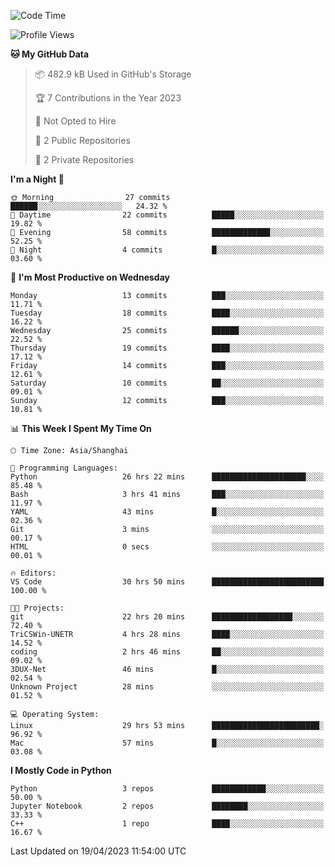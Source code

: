 <!--START_SECTION:waka-->
![Code Time](http://img.shields.io/badge/Code%20Time-56%20hrs-blue)

![Profile Views](http://img.shields.io/badge/Profile%20Views-0-blue)

**🐱 My GitHub Data** 

> 📦 482.9 kB Used in GitHub's Storage 
 > 
> 🏆 7 Contributions in the Year 2023
 > 
> 🚫 Not Opted to Hire
 > 
> 📜 2 Public Repositories 
 > 
> 🔑 2 Private Repositories 
 > 
**I'm a Night 🦉** 

```text
🌞 Morning                27 commits          ██████░░░░░░░░░░░░░░░░░░░   24.32 % 
🌆 Daytime                22 commits          █████░░░░░░░░░░░░░░░░░░░░   19.82 % 
🌃 Evening                58 commits          █████████████░░░░░░░░░░░░   52.25 % 
🌙 Night                  4 commits           █░░░░░░░░░░░░░░░░░░░░░░░░   03.60 % 
```
📅 **I'm Most Productive on Wednesday** 

```text
Monday                   13 commits          ███░░░░░░░░░░░░░░░░░░░░░░   11.71 % 
Tuesday                  18 commits          ████░░░░░░░░░░░░░░░░░░░░░   16.22 % 
Wednesday                25 commits          ██████░░░░░░░░░░░░░░░░░░░   22.52 % 
Thursday                 19 commits          ████░░░░░░░░░░░░░░░░░░░░░   17.12 % 
Friday                   14 commits          ███░░░░░░░░░░░░░░░░░░░░░░   12.61 % 
Saturday                 10 commits          ██░░░░░░░░░░░░░░░░░░░░░░░   09.01 % 
Sunday                   12 commits          ███░░░░░░░░░░░░░░░░░░░░░░   10.81 % 
```


📊 **This Week I Spent My Time On** 

```text
🕑︎ Time Zone: Asia/Shanghai

💬 Programming Languages: 
Python                   26 hrs 22 mins      █████████████████████░░░░   85.48 % 
Bash                     3 hrs 41 mins       ███░░░░░░░░░░░░░░░░░░░░░░   11.97 % 
YAML                     43 mins             █░░░░░░░░░░░░░░░░░░░░░░░░   02.36 % 
Git                      3 mins              ░░░░░░░░░░░░░░░░░░░░░░░░░   00.17 % 
HTML                     0 secs              ░░░░░░░░░░░░░░░░░░░░░░░░░   00.01 % 

🔥 Editors: 
VS Code                  30 hrs 50 mins      █████████████████████████   100.00 % 

🐱‍💻 Projects: 
git                      22 hrs 20 mins      ██████████████████░░░░░░░   72.40 % 
TriCSWin-UNETR           4 hrs 28 mins       ████░░░░░░░░░░░░░░░░░░░░░   14.52 % 
coding                   2 hrs 46 mins       ██░░░░░░░░░░░░░░░░░░░░░░░   09.02 % 
3DUX-Net                 46 mins             █░░░░░░░░░░░░░░░░░░░░░░░░   02.54 % 
Unknown Project          28 mins             ░░░░░░░░░░░░░░░░░░░░░░░░░   01.52 % 

💻 Operating System: 
Linux                    29 hrs 53 mins      ████████████████████████░   96.92 % 
Mac                      57 mins             █░░░░░░░░░░░░░░░░░░░░░░░░   03.08 % 
```

**I Mostly Code in Python** 

```text
Python                   3 repos             ████████████░░░░░░░░░░░░░   50.00 % 
Jupyter Notebook         2 repos             ████████░░░░░░░░░░░░░░░░░   33.33 % 
C++                      1 repo              ████░░░░░░░░░░░░░░░░░░░░░   16.67 % 
```




 Last Updated on 19/04/2023 11:54:00 UTC
<!--END_SECTION:waka-->

